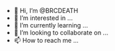 - 👋 Hi, I’m @BRCDEATH
- 👀 I’m interested in ...
- 🌱 I’m currently learning ...
- 💞️ I’m looking to collaborate on ...
- 📫 How to reach me ...

<!---
BRCDEATH/BRCDEATH is a ✨ special ✨ repository because its `README.md` (this file) appears on your GitHub profile.
You can click the Preview link to take a look at your changes.
--->
